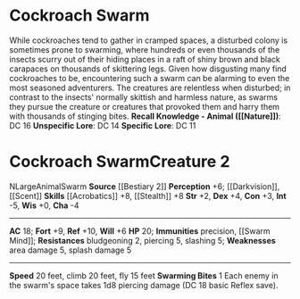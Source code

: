﻿---
ac: '18'
alignment: N
all_resistance: null
burrow_speed: null
charisma: '-4'
climb_speed: '20'
constitution: '+3'
creature_ability:
- Swarming Bites
creature_family: '[[DATABASE/monsterfamily/Cockroach|Cockroach]]'
description: 'While cockroaches tend to gather in cramped spaces, a disturbed colony
  is sometimes prone to swarming, where hundreds or even thousands of the insects
  scurry out of their hiding places in a raft of shiny brown and black carapaces on
  thousands of skittering legs. Given how disgusting many find cockroaches to be,
  encountering such a swarm can be alarming to even the most seasoned adventurers.
  The creatures are relentless when disturbed; in contrast to the insects'' normally
  skittish and harmless nature, as swarms they pursue the creature or creatures that
  provoked them and harry them with thousands of stinging bites.<br/><br/><b><u>Recall
  Knowledge - Animal</u> ( [[DATABASE/skill/Nature|Nature]] )</b>: DC 16<br/><b><u>Unspecific
  Lore</u></b>: DC 14<br/><b><u>Specific Lore</u></b>: DC 11'
dexterity: '+4'
element: null
fly_speed: '15'
fortitude: '+9'
hardness: null
hp: '20'
id: '586'
immunity:
- precision
- '[[DATABASE/monsterability/Swarm Mind|swarm mind]]'
intelligence: '-5'
land_speed: '20'
language: null
level: '2'
max_speed: '20'
name: Cockroach Swarm
perception: '+6'
rarity: Common
reflex: '+10'
resistance:
- bludgeoning 2
- piercing 5
- slashing 5
rus_type_level: null
school: null
sense:
- '[[DATABASE/monsterability/Darkvision|darkvision]]'
- '[[DATABASE/monsterability/Scent|scent (imprecise) 60 feet]]'
size: Large
skill:
- '[[DATABASE/skill/Acrobatics|Acrobatics]] +8'
- '[[DATABASE/skill/Stealth|Stealth]] +8'
source: '[[DATABASE/source/Bestiary 2|Bestiary 2]]'
speed:
- 20 feet
- climb 20 feet
- fly 15 feet
spell: null
strength: '+2'
strength_req: '2'
strongest_save:
- Reflex
swim_speed: null
trait:
- '[[DATABASE/trait/Animal|Animal]]'
- '[[DATABASE/trait/Swarm|Swarm]]'
type: Creature
vision: Darkvision
weakest_save:
- Will
weakness:
- area damage 5
- splash damage 5
will: '+6'
wisdom: '+0'

---
# Cockroach Swarm

While cockroaches tend to gather in cramped spaces, a disturbed colony is sometimes prone to swarming, where hundreds or even thousands of the insects scurry out of their hiding places in a raft of shiny brown and black carapaces on thousands of skittering legs. Given how disgusting many find cockroaches to be, encountering such a swarm can be alarming to even the most seasoned adventurers. The creatures are relentless when disturbed; in contrast to the insects' normally skittish and harmless nature, as swarms they pursue the creature or creatures that provoked them and harry them with thousands of stinging bites.
**Recall Knowledge - Animal ([[Nature]])**: DC 16
**Unspecific Lore**: DC 14
**Specific Lore**: DC 11

# Cockroach Swarm<span class="item-type">Creature 2</span>

<span class="trait-alignment item-trait">N</span><span class="trait-size item-trait">Large</span><span class="item-trait">Animal</span><span class="item-trait">Swarm</span>
**Source** [[Bestiary 2]] 
**Perception** +6; [[Darkvision]], [[Scent]]
**Skills** [[Acrobatics]] +8, [[Stealth]] +8
**Str** +2, **Dex** +4, **Con** +3, **Int** -5, **Wis** +0, **Cha** -4

---
**AC** 18; **Fort** +9, **Ref** +10, **Will** +6
**HP** 20; **Immunities** precision, [[Swarm Mind]]; **Resistances** bludgeoning 2, piercing 5, slashing 5; **Weaknesses** area damage 5, splash damage 5

---
**Speed** 20 feet, climb 20 feet, fly 15 feet
<span class="in-box-ability">**Swarming Bites** <span class="action-icon">1</span> Each enemy in the swarm's space takes 1d8 piercing damage (DC 18 basic Reflex save).</span>
